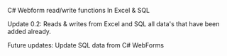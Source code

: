C# Webform read/write functions 
In Excel & SQL

Update 0.2:
Reads & writes from Excel and SQL all data's that have been added already.

Future updates:
Update SQL data from C# WebForms
